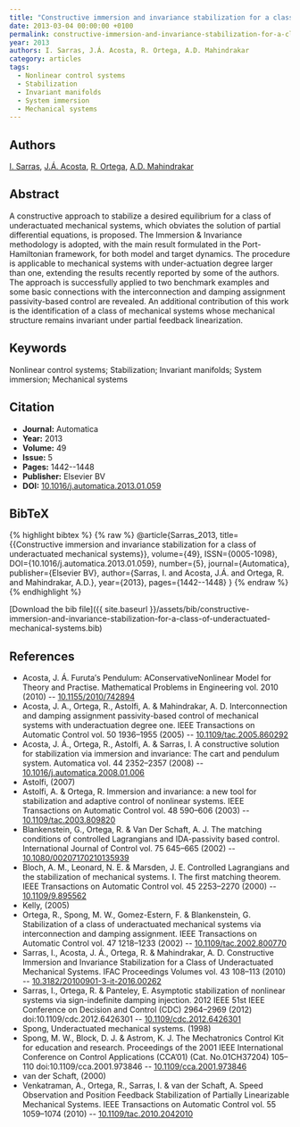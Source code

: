 ```yaml
---
title: "Constructive immersion and invariance stabilization for a class of underactuated mechanical systems"
date: 2013-03-04 00:00:00 +0100
permalink: constructive-immersion-and-invariance-stabilization-for-a-class-of-underactuated-mechanical-systems
year: 2013
authors: I. Sarras, J.Á. Acosta, R. Ortega, A.D. Mahindrakar
category: articles
tags:
  - Nonlinear control systems
  - Stabilization
  - Invariant manifolds
  - System immersion
  - Mechanical systems
---
```

 
## Authors
[I. Sarras](authors/ioannis-sarras), [J.Á. Acosta](authors/j-a-acosta), [R. Ortega](authors/romeo-ortega), [A.D. Mahindrakar](authors/arun-d-mahindrakar)
 
## Abstract
A constructive approach to stabilize a desired equilibrium for a class of underactuated mechanical systems, which obviates the solution of partial differential equations, is proposed. The Immersion & Invariance methodology is adopted, with the main result formulated in the Port-Hamiltonian framework, for both model and target dynamics. The procedure is applicable to mechanical systems with under-actuation degree larger than one, extending the results recently reported by some of the authors. The approach is successfully applied to two benchmark examples and some basic connections with the interconnection and damping assignment passivity-based control are revealed. An additional contribution of this work is the identification of a class of mechanical systems whose mechanical structure remains invariant under partial feedback linearization.
 
## Keywords
Nonlinear control systems; Stabilization; Invariant manifolds; System immersion; Mechanical systems
 
## Citation
- **Journal:** Automatica
- **Year:** 2013
- **Volume:** 49
- **Issue:** 5
- **Pages:** 1442--1448
- **Publisher:** Elsevier BV
- **DOI:** [10.1016/j.automatica.2013.01.059](https://doi.org/10.1016/j.automatica.2013.01.059)
 
## BibTeX
{% highlight bibtex %}
{% raw %}
@article{Sarras_2013,
  title={{Constructive immersion and invariance stabilization for a class of underactuated mechanical systems}},
  volume={49},
  ISSN={0005-1098},
  DOI={10.1016/j.automatica.2013.01.059},
  number={5},
  journal={Automatica},
  publisher={Elsevier BV},
  author={Sarras, I. and Acosta, J.Á. and Ortega, R. and Mahindrakar, A.D.},
  year={2013},
  pages={1442--1448}
}
{% endraw %}
{% endhighlight %}
 
[Download the bib file]({{ site.baseurl }}/assets/bib/constructive-immersion-and-invariance-stabilization-for-a-class-of-underactuated-mechanical-systems.bib)
 
## References
- Acosta, J. Á. Furuta′s Pendulum: AConservativeNonlinear Model for Theory and Practise. Mathematical Problems in Engineering vol. 2010 (2010) -- [10.1155/2010/742894](https://doi.org/10.1155/2010/742894)
- Acosta, J. A., Ortega, R., Astolfi, A. & Mahindrakar, A. D. Interconnection and damping assignment passivity-based control of mechanical systems with underactuation degree one. IEEE Transactions on Automatic Control vol. 50 1936–1955 (2005) -- [10.1109/tac.2005.860292](https://doi.org/10.1109/tac.2005.860292)
- Acosta, J. Á., Ortega, R., Astolfi, A. & Sarras, I. A constructive solution for stabilization via immersion and invariance: The cart and pendulum system. Automatica vol. 44 2352–2357 (2008) -- [10.1016/j.automatica.2008.01.006](https://doi.org/10.1016/j.automatica.2008.01.006)
- Astolfi, (2007)
- Astolfi, A. & Ortega, R. Immersion and invariance: a new tool for stabilization and adaptive control of nonlinear systems. IEEE Transactions on Automatic Control vol. 48 590–606 (2003) -- [10.1109/tac.2003.809820](https://doi.org/10.1109/tac.2003.809820)
- Blankenstein, G., Ortega, R. & Van Der Schaft, A. J. The matching conditions of controlled Lagrangians and IDA-passivity based control. International Journal of Control vol. 75 645–665 (2002) -- [10.1080/00207170210135939](https://doi.org/10.1080/00207170210135939)
- Bloch, A. M., Leonard, N. E. & Marsden, J. E. Controlled Lagrangians and the stabilization of mechanical systems. I. The first matching theorem. IEEE Transactions on Automatic Control vol. 45 2253–2270 (2000) -- [10.1109/9.895562](https://doi.org/10.1109/9.895562)
- Kelly, (2005)
- Ortega, R., Spong, M. W., Gomez-Estern, F. & Blankenstein, G. Stabilization of a class of underactuated mechanical systems via interconnection and damping assignment. IEEE Transactions on Automatic Control vol. 47 1218–1233 (2002) -- [10.1109/tac.2002.800770](https://doi.org/10.1109/tac.2002.800770)
- Sarras, I., Acosta, J. Á., Ortega, R. & Mahindrakar, A. D. Constructive Immersion and Invariance Stabilization for a Class of Underactuated Mechanical Systems. IFAC Proceedings Volumes vol. 43 108–113 (2010) -- [10.3182/20100901-3-it-2016.00262](https://doi.org/10.3182/20100901-3-it-2016.00262)
- Sarras, I., Ortega, R. & Panteley, E. Asymptotic stabilization of nonlinear systems via sign-indefinite damping injection. 2012 IEEE 51st IEEE Conference on Decision and Control (CDC) 2964–2969 (2012) doi:10.1109/cdc.2012.6426301 -- [10.1109/cdc.2012.6426301](https://doi.org/10.1109/cdc.2012.6426301)
- Spong, Underactuated mechanical systems. (1998)
- Spong, M. W., Block, D. J. & Astrom, K. J. The Mechatronics Control Kit for education and research. Proceedings of the 2001 IEEE International Conference on Control Applications (CCA’01) (Cat. No.01CH37204) 105–110 doi:10.1109/cca.2001.973846 -- [10.1109/cca.2001.973846](https://doi.org/10.1109/cca.2001.973846)
- van der Schaft, (2000)
- Venkatraman, A., Ortega, R., Sarras, I. & van der Schaft, A. Speed Observation and Position Feedback Stabilization of Partially Linearizable Mechanical Systems. IEEE Transactions on Automatic Control vol. 55 1059–1074 (2010) -- [10.1109/tac.2010.2042010](https://doi.org/10.1109/tac.2010.2042010)

